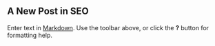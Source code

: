 ## A New Post in SEO

Enter text in [Markdown](http://daringfireball.net/projects/markdown/). Use the toolbar above, or click the **?** button for formatting help.
